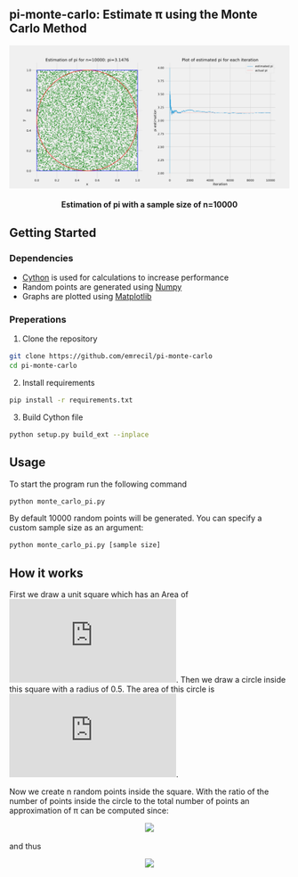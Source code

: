 ## pi-monte-carlo: Estimate &#960; using the Monte Carlo Method

<p align="center">
  <img src="img/example_estimation.svg">
  <br></br>
  <b>Estimation of pi with a sample size of n=10000</b>
</p>

## Getting Started
### Dependencies ###

- [Cython](https://cython.org/) is used for calculations to increase performance
- Random points are generated using [Numpy](https://numpy.org/) 
- Graphs are plotted using [Matplotlib](https://matplotlib.org/)

### Preperations ###
1. Clone the repository
```bash
git clone https://github.com/emrecil/pi-monte-carlo
cd pi-monte-carlo
```


2. Install requirements
```bash
pip install -r requirements.txt
```


3. Build Cython file
```bash
python setup.py build_ext --inplace
```

## Usage

To start the program run the following command
```bash
python monte_carlo_pi.py
```

By default 10000 random points will be generated. You can specify a custom sample size as an argument:
```bash
python monte_carlo_pi.py [sample size]
```

## How it works
First we draw a unit square which has an Area of ![area of square](https://latex.codecogs.com/gif.latex?A_%7Bsquare%7D%20%3D%201). Then we draw a circle inside this square with a radius of 0.5. The area of this circle is 
![area of circle](https://latex.codecogs.com/gif.latex?A_%7Bcircle%7D%20%3D%20%5Cfrac%7B%5Cpi%7D%7B4%7D).


Now we create n random points inside the square. With the ratio of the number of points inside the circle to the total number of points an approximation of &#960; can be computed since:

<p align="center">
  <img src="https://latex.codecogs.com/gif.latex?%5Cfrac%7BA_%7Bcircle%7D%7D%7BA_%7Bsquare%7D%7D%20%3D%20%5Cfrac%7B%5Cpi%5Cfrac%7B1%7D%7B4%7D%7D%7B1%7D%20%3D%20%5Cfrac%7B%5Cpi%7D%7B4%7D">
</p>

and thus

<p align="center">
  <img src="https://latex.codecogs.com/gif.latex?%5Cpi%5C%20%5Capprox%5C%204%5C%20*%5C%20%5Cfrac%7B%20number%5C%20of%5C%20points%5C%20inside%5C%20the%5C%20circle%7D%7Btotal%5C%20number%5C%20of%5C%20points%7D">
</p>
